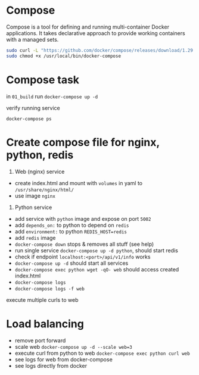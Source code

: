 # Compose

Compose is a tool for defining and running multi-container Docker applications. It takes
declarative approach to provide working containers with a managed sets.

```sh
sudo curl -L "https://github.com/docker/compose/releases/download/1.29.2/docker-compose-$(uname -s)-$(uname -m)" -o /usr/local/bin/docker-compose
sudo chmod +x /usr/local/bin/docker-compose
```

# Compose task

in `01_build` run `docker-compose up -d`

verify running service

`docker-compose ps`

# Create compose file for nginx, python, redis

1. Web (nginx) service
- create index.html and mount with `volumes` in yaml to `/usr/share/nginx/html/`
- use image `nginx`


1. Python service
- add service with `python` image and expose on port `5002`
- add `depends_on:` to python to depend on `redis`
- add `environment:` to python `REDIS_HOST=redis`
- add `redis` image
- `docker-compose down` stops & removes all stuff (see help)
- run single service `docker-compose up -d python`, should start redis
- check if endpoint `localhost:<port>/api/v1/info` works
- `docker-compose up -d` should start all services
- `docker-compose exec python wget -qO- web` should access created index.html
- `docker-compose logs`
- `docker-compose logs -f web`

execute multiple curls to web

# Load balancing

- remove port forward
- scale web `docker-compose up -d --scale web=3`
- execute curl from python to web `docker-compose exec python curl web`
- see logs for web from docker-compose
- see logs directly from docker
